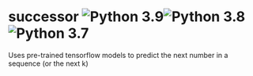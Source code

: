 # successor ![Python 3.9](https://github.com/microprediction/successor/workflows/tests/badge.svg)![Python 3.8](https://github.com/microprediction/successor/workflows/tests-38/badge.svg)![Python 3.7](https://github.com/microprediction/successor/workflows/tests-37/badge.svg)

Uses pre-trained tensorflow models to predict the next number in a sequence (or the next k)

